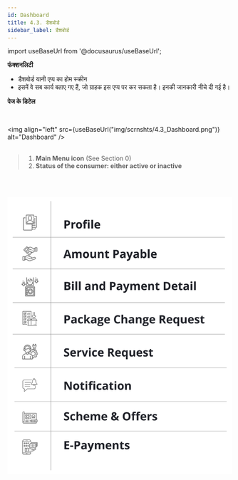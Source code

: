 ```yaml
---
id: Dashboard
title: 4.3. डैशबोर्ड
sidebar_label: डैशबोर्ड
---
```

import useBaseUrl from '@docusaurus/useBaseUrl';

**फंक्शनलिटी**
* डैशबोर्ड यानी एप्प का होम स्क्रीन
* इसमें वे सब कार्य बताए गए हैं, जो ग्राहक इस एप्प पर कर सकता है। इनकी जानकारी नीचे दी गई है।

**पेज के डिटेल**
<!--
![Dashboard](./assets/4.3_Dashboard.png)

-->
<br clear="right"/>

<img align="left" src={useBaseUrl("img/scrnshts/4.3_Dashboard.png")} alt="Dashboard" />
<br/>
<br/>

> 1. **Main Menu icon** (See Section 0)
> 2. **Status of the consumer: either active or inactive**

<br/><br/>

![Dashboard](./assets/4.8_Dashboard.svg)



